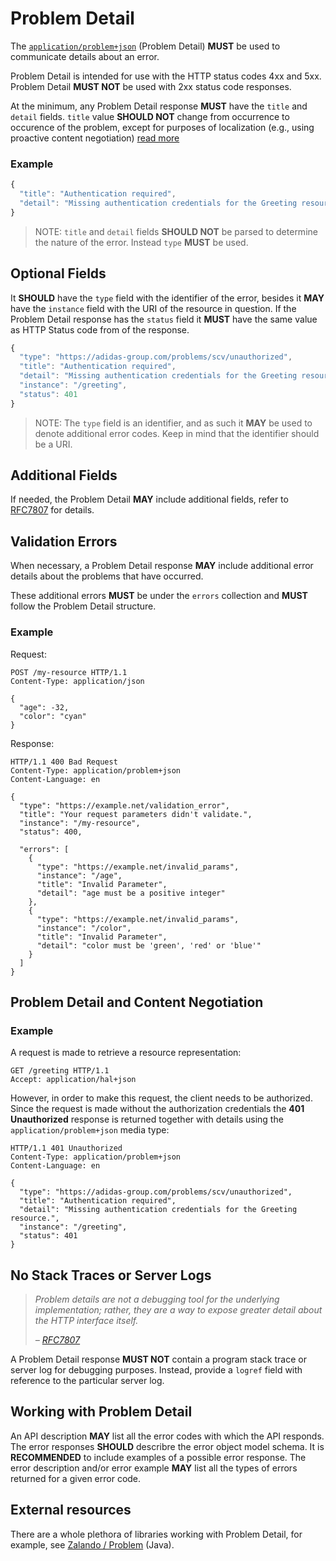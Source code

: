 # Problem Detail

The [`application/problem+json`](https://tools.ietf.org/html/rfc7807) \(Problem Detail\) **MUST** be used to communicate details about an error.

Problem Detail is intended for use with the HTTP status codes 4xx and 5xx. Problem Detail **MUST NOT** be used with 2xx status code responses.

At the minimum, any Problem Detail response **MUST** have the `title` and `detail` fields. `title` value **SHOULD NOT** change from occurrence to occurence of the problem, except for purposes of localization (e.g., using proactive content negotiation) [read more](https://tools.ietf.org/html/rfc7807#section-3.1)

### Example

```javascript
{
  "title": "Authentication required",
  "detail": "Missing authentication credentials for the Greeting resource."
}
```

> NOTE: `title` and `detail` fields **SHOULD NOT** be parsed to determine the nature of the error. Instead `type` **MUST** be used.

## Optional Fields

It **SHOULD** have the `type` field with the identifier of the error, besides it **MAY** have the `instance` field with the URI of the resource in question. If the Problem Detail response has the `status` field it **MUST** have the same value as HTTP Status code from of the response.

```javascript
{
  "type": "https://adidas-group.com/problems/scv/unauthorized",
  "title": "Authentication required",
  "detail": "Missing authentication credentials for the Greeting resource.",
  "instance": "/greeting",
  "status": 401
}
```

> NOTE: The `type` field is an identifier, and as such it **MAY** be used to denote additional error codes. Keep in mind that the identifier should be a URI.

## Additional Fields

If needed, the Problem Detail **MAY** include additional fields, refer to [RFC7807](https://tools.ietf.org/html/rfc7807) for details.

## Validation Errors

When necessary, a Problem Detail response **MAY** include additional error details about the problems that have occurred.

These additional errors **MUST** be under the `errors` collection and **MUST** follow the Problem Detail structure.

### Example

Request:

```text
POST /my-resource HTTP/1.1
Content-Type: application/json

{
  "age": -32,
  "color": "cyan"
}
```

Response:

```text
HTTP/1.1 400 Bad Request
Content-Type: application/problem+json
Content-Language: en

{
  "type": "https://example.net/validation_error",
  "title": "Your request parameters didn't validate.",
  "instance": "/my-resource",
  "status": 400,

  "errors": [
    {
      "type": "https://example.net/invalid_params",
      "instance": "/age",
      "title": "Invalid Parameter",
      "detail": "age must be a positive integer"
    },
    {
      "type": "https://example.net/invalid_params",
      "instance": "/color",
      "title": "Invalid Parameter",
      "detail": "color must be 'green', 'red' or 'blue'"
    }
  ]
}
```

## Problem Detail and Content Negotiation

### Example

A request is made to retrieve a resource representation:

```text
GET /greeting HTTP/1.1
Accept: application/hal+json
```

However, in order to make this request, the client needs to be authorized. Since the request is made without the authorization credentials the **401 Unauthorized** response is returned together with details using the `application/problem+json` media type:

```text
HTTP/1.1 401 Unauthorized
Content-Type: application/problem+json
Content-Language: en

{
  "type": "https://adidas-group.com/problems/scv/unauthorized",
  "title": "Authentication required",
  "detail": "Missing authentication credentials for the Greeting resource.",
  "instance": "/greeting",
  "status": 401
}
```

## No Stack Traces or Server Logs

> _Problem details are not a debugging tool for the underlying implementation; rather, they are a way to expose greater detail about the HTTP interface itself._
>
> _–_ [_RFC7807_](https://tools.ietf.org/html/rfc7807)

A Problem Detail response **MUST NOT** contain a program stack trace or server log for debugging purposes. Instead, provide a `logref` field with reference to the particular server log.

## Working with Problem Detail

An API description **MAY** list all the error codes with which the API responds. The error responses **SHOULD** describre the error object model schema. It is **RECOMMENDED** to include examples of a possible error response. The error description and/or error example **MAY** list all the types of errors returned for a given error code.

## External resources

There are a whole plethora of libraries working with Problem Detail, for example, see [Zalando / Problem](https://github.com/zalando/problem) \(Java\).
